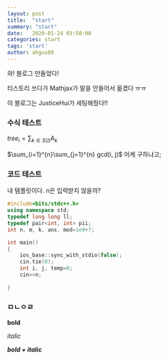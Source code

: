 ```yaml
---
layout: post
title:  "start"
summary: "start"
date:   2020-01-24 03:50:00
categories: start
tags: 'start'
author: ahgus89
---
```


와! 블로그 만들었다!


티스토리 쓰다가 Mathjax가 말을 안들어서 옮겼다 ㅠㅠ


이 블로그는 JusticeHui가 세팅해줬다!! 

### 수식 테스트
$tree_i = \sum_{k∈S(i)} A_k$


$\sum_{i=1}^{n}\sum_{j=1}^{n} gcd(i, j)$ 어케 구하냐고;

### 코드 테스트
내 템플릿이다. n은 입력받지 않을까?
```cpp
#include<bits/stdc++.h>
using namespace std;
typedef long long ll;
typedef pair<int, int> pii;
int n, m, k, ans, mod=1e9+7;

int main()
{
	ios_base::sync_with_stdio(false);
	cin.tie(0);
	int i, j, temp=0;
	cin>>n;
	
}
```

### ㅁㄴㅇㄹ
**bold**

*italic*

***bold + italic***
